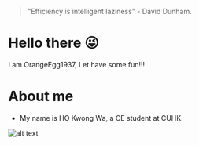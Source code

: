 > "Efficiency is intelligent laziness" - David Dunham.
# Hello there 😜
I am OrangeEgg1937, Let have some fun!!!

# About me
  - My name is HO Kwong Wa, a CE student at CUHK.

![alt text](https://i.imgur.com/Jdj3BUg.png)
